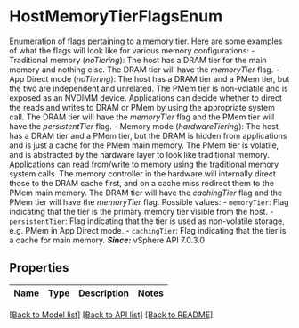 # HostMemoryTierFlagsEnum

Enumeration of flags pertaining to a memory tier.  Here are some examples of what the flags will look like for various memory configurations: - Traditional memory (*noTiering*): The host has a DRAM tier   for the main memory and nothing else. The DRAM tier will have the   *memoryTier* flag. - App Direct mode (*noTiering*): The host has a DRAM tier   and a PMem tier, but the two are independent and unrelated. The PMem tier is   non-volatile and is exposed as an NVDIMM device. Applications can decide whether to   direct the reads and writes to DRAM or PMem by using the appropriate system call. The   DRAM tier will have the *memoryTier* flag and the PMem tier will   have the *persistentTier* flag. - Memory mode (*hardwareTiering*): The host has a DRAM tier   and a PMem tier, but the DRAM is hidden from applications and is just a cache   for the PMem main memory. The PMem tier is volatile, and is abstracted by the hardware   layer to look like traditional memory. Applications can read from/write to memory   using the traditional memory system calls. The memory controller in the hardware will   internally direct those to the DRAM cache first, and on a cache miss redirect them to   the PMem main memory. The DRAM tier will have the *cachingTier*   flag and the PMem tier will have the *memoryTier* flag.    Possible values: - `memoryTier`: Flag indicating that the tier is the primary memory tier visible from the   host. - `persistentTier`: Flag indicating that the tier is used as non-volatile storage, e.g.      PMem in   App Direct mode. - `cachingTier`: Flag indicating that the tier is a cache for main memory.    ***Since:*** vSphere API 7.0.3.0 

## Properties
Name | Type | Description | Notes
------------ | ------------- | ------------- | -------------

[[Back to Model list]](../README.md#documentation-for-models) [[Back to API list]](../README.md#documentation-for-api-endpoints) [[Back to README]](../README.md)


